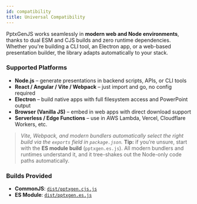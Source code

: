 ```yaml
---
id: compatibility
title: Universal Compatibility
---
```


PptxGenJS works seamlessly in **modern web and Node environments**, thanks to dual ESM and CJS builds and zero runtime dependencies. Whether you're building a CLI tool, an Electron app, or a web-based presentation builder, the library adapts automatically to your stack.

### Supported Platforms

- **Node.js** – generate presentations in backend scripts, APIs, or CLI tools
- **React / Angular / Vite / Webpack** – just import and go, no config required
- **Electron** – build native apps with full filesystem access and PowerPoint output
- **Browser (Vanilla JS)** – embed in web apps with direct download support
- **Serverless / Edge Functions** – use in AWS Lambda, Vercel, Cloudflare Workers, etc.

> _Vite, Webpack, and modern bundlers automatically select the right build via the `exports` field in `package.json`._
> **Tip:** if you’re unsure, start with the **ES module build** (`pptxgen.es.js`).
> All modern bundlers and runtimes understand it, and it tree-shakes out the Node-only code paths automatically.

### Builds Provided

- **CommonJS**: [`dist/pptxgen.cjs.js`](https://github.com/gitbrent/PptxGenJS/dist/pptxgen.cjs.js)
- **ES Module**: [`dist/pptxgen.es.js`](https://github.com/gitbrent/PptxGenJS/dist/pptxgen.es.js)
